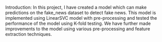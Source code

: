 Introduction:
In this project, I have created a model which can make predictions on the fake_news dataset to detect fake news. This model is implemented using LinearSVC model with pre-processing and tested the performance of the model using K-fold testing. We have further made improvements to the model using various pre-processing and feature extraction techniques.
